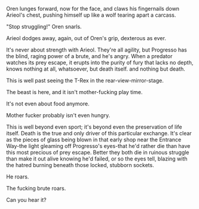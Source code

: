 Oren lunges forward, now for the face, and claws his fingernails down Arieol's chest, pushing himself up like a wolf tearing apart a carcass.

"Stop struggling!" Oren snarls.

Arieol dodges away, again, out of Oren's grip, dexterous as ever.

It's never about strength with Arieol. They're all agility, but Progresso has the blind, raging power of a brute, and he's angry. When a predator watches its prey escape, it erupts into the purity of fury that lacks no depth, knows nothing at all, whatsoever, but death itself. and nothing but death.

This is well past seeing the T-Rex in the rear-view-mirror-stage.

The beast is here, and it isn't mother-fucking play time.

It's not even about food anymore.

Mother fucker probably isn't even hungry.

This is well beyond even sport; it's beyond even the preservation of life itself. Death is the true and only driver of this particular exchange. It's clear as the pieces of glass being blown in that early shop near the Entrance Way-the light gleaming off Progresso's eyes-that he'd rather die than have this most precious of prey escape. Better they both die in ruinous struggle than make it out alive knowing he'd failed, or so the eyes tell, blazing with the hatred burning beneath those locked, stubborn sockets.

He roars.

The fucking brute roars.

Can you hear it?
